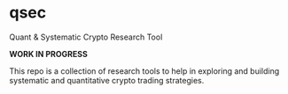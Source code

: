 # qsec
Quant &amp; Systematic Crypto Research Tool

**WORK IN PROGRESS**

This repo is a collection of research tools to help in exploring and building systematic and quantitative crypto trading strategies.

